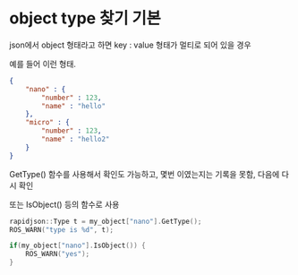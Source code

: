 # object type 찾기 기본
json에서 object 형태라고 하면 key : value 형태가 멀티로 되어 있을 경우

예를 들어 이런 형태.
```json
{
    "nano" : {
        "number" : 123, 
        "name" : "hello"
    },
    "micro" : {
        "number" : 123, 
        "name" : "hello2"
    }
}
```

GetType() 함수를 사용해서 확인도 가능하고, 
몇번 이였는지는 기록을 못함, 다음에 다시 확인

또는 IsObject() 등의 함수로 사용

```cpp
rapidjson::Type t = my_object["nano"].GetType();
ROS_WARN("type is %d", t);

if(my_object["nano"].IsObject()) {
    ROS_WARN("yes");
}
```
